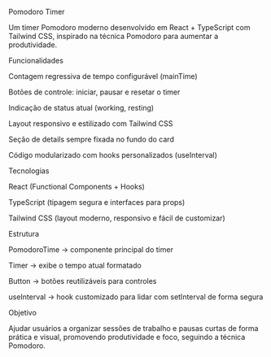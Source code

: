 Pomodoro Timer

Um timer Pomodoro moderno desenvolvido em React + TypeScript com Tailwind CSS, inspirado na técnica Pomodoro para aumentar a produtividade.

Funcionalidades

Contagem regressiva de tempo configurável (mainTime)

Botões de controle: iniciar, pausar e resetar o timer

Indicação de status atual (working, resting)

Layout responsivo e estilizado com Tailwind CSS

Seção de details sempre fixada no fundo do card

Código modularizado com hooks personalizados (useInterval)

Tecnologias

React (Functional Components + Hooks)

TypeScript (tipagem segura e interfaces para props)

Tailwind CSS (layout moderno, responsivo e fácil de customizar)

Estrutura

PomodoroTime → componente principal do timer

Timer → exibe o tempo atual formatado

Button → botões reutilizáveis para controles

useInterval → hook customizado para lidar com setInterval de forma segura

Objetivo

Ajudar usuários a organizar sessões de trabalho e pausas curtas de forma prática e visual, promovendo produtividade e foco, seguindo a técnica Pomodoro.
